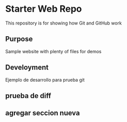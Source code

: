 
# Starter Web Repo

This repository is for showing how Git and GitHub work

## Purpose

Sample website with plenty of files for demos

## Develoyment

Ejemplo de desarrollo para prueba git


## prueba de diff


## agregar seccion nueva
